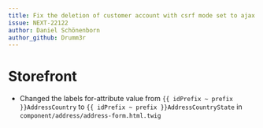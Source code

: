 ```yaml
---
title: Fix the deletion of customer account with csrf mode set to ajax
issue: NEXT-22122
author: Daniel Schönenborn
author_github: Drumm3r
---
```

# Storefront
* Changed the labels for-attribute value from `{{ idPrefix ~ prefix }}AddressCountry` to `{{ idPrefix ~ prefix }}AddressCountryState` in `component/address/address-form.html.twig`
